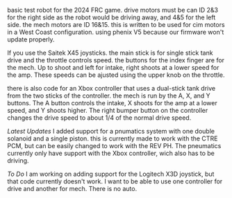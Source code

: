 basic test robot for the 2024 FRC game. drive motors must be can ID 2&3 for the right side as the robot would be driving away, and 4&5 for the left side. the mech motors are ID 16&15.
this is written to be used for cim motors in a West Coast configuration. using phenix V5 because our firmware won't update properly. 

If you use the Saitek X45 joysticks. the main stick is for single stick tank drive and the throttle controls speed. the buttons for the index finger are for the mech. Up to shoot and left for intake, right shoots at a lower speed for the amp. These speeds can be ajusted using the upper knob on the throttle.

there is also code for an Xbox controller that uses a dual-stick tank drive from the two sticks of the controller. the mech is run by the A, X, and Y buttons.
The A button controls the intake, X shoots for the amp at a lower speed, and Y shoots higher. The right bumper button on the controller changes the drive speed to about 1/4 of the normal drive speed.

*Latest Updates*
I added support for a pnumatics system with one double solanoid and a single piston. this is currently made to work with the CTRE PCM, but can be easily changed to work with the REV PH. The pneumatics currently only have support with the Xbox controller, wich also has to be driving.

*To Do*
I am working on adding support for the Logitech X3D joystick, but that code currently doesn't work.
I want to be able to use one controller for drive and another for mech.
There is no auto.

